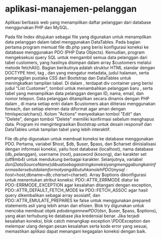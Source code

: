 # aplikasi-manajemen-pelanggan
Aplikasi berbasis web yang menampilkan daftar pelanggan dari database menggunakan PHP dan MySQL.

Pada file Index ditujukan sebagai file yang digunakan untuk menampilkan data pelanggan dalam tabel menggunakan DataTables.
Pada bagian pertama program memuat file db.php yang berisi konfigurasi koneksi ke database menggunakan PDO (PHP Data Objects). Kemudian, program mengeksekusi query SQL untuk mengambil semua data pelanggan dari tabel customers, yang hasilnya disimpan dalam array $customers melalui metode fetchAll(). Bagian berikutnya adalah struktur HTML standar dengan DOCTYPE html, tag <html>, dan <head> yang mengatur metadata, judul halaman, serta pemanggilan pustaka CSS dari Bootstrap dan DataTables untuk meningkatkan tampilan tabel. Di dalam <body>, terdapat div container yang berisi judul "List Customer", tombol untuk menambahkan pelanggan baru , serta tabel yang menampilkan data pelanggan dengan ID, nama, email, dan nomor telepon. Data pelanggan ditampilkan secara dinamis dengan PHP dalam <tbody>, di mana setiap entri dalam $customers akan diiterasi menggunakan foreach, dan setiap elemen data diformat agar aman dengan htmlspecialchars(). Kolom "Actions" menyediakan tombol "Edit" dan "Delete", dengan tombol "Delete" memiliki konfirmasi sebelum menghapus data. Program ini mengintegrasikan Bootstrap untuk desain responsif dan DataTables untuk tampilan tabel yang lebih interaktif.

File db.php digunakan untuk membuat koneksi ke database menggunakan PDO.
Pertama, variabel $host, $db, $user, $pass, dan $charset diinisialisasi dengan informasi koneksi, yaitu host database (localhost), nama database (db_pelanggan), username (root), password (kosong), dan karakter set (utf8mb4) untuk mendukung berbagai karakter. Selanjutnya, variabel $dsn (Data Source Name) dibuat sebagai string koneksi yang menggabungkan informasi tersebut dalam format yang dibutuhkan oleh PDO (mysql:host=$host;dbname=$db;charset=$charset). Array $options dikonfigurasi untuk menentukan atribut koneksi: PDO::ATTR_ERRMODE diatur ke PDO::ERRMODE_EXCEPTION agar kesalahan ditangani dengan exception, PDO::ATTR_DEFAULT_FETCH_MODE ke PDO::FETCH_ASSOC agar hasil query dikembalikan sebagai array asosiatif, dan PDO::ATTR_EMULATE_PREPARES ke false untuk menggunakan prepared statements asli yang lebih aman dan efisien. Blok try digunakan untuk mencoba membuat objek $pdo dengan new PDO($dsn, $user, $pass, $options), yang akan terhubung ke database jika kredensial benar. Jika terjadi kesalahan koneksi, blok catch menangkap exception \PDOException dan melempar ulang dengan pesan kesalahan serta kode error yang sesuai, memastikan aplikasi dapat menangani kegagalan koneksi dengan baik.

